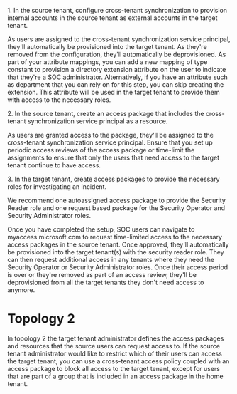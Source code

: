 1\. In the source tenant, configure cross-tenant synchronization to provision internal accounts in the source tenant as external accounts in the target tenant.

As users are assigned to the cross-tenant synchronization service principal, they'll automatically be provisioned into the target tenant. As they're removed from the configuration, they'll automatically be deprovisioned. As part of your attribute mappings, you can add a new mapping of type constant to provision a directory extension attribute on the user to indicate that they're a SOC administrator. Alternatively, if you have an attribute such as department that you can rely on for this step, you can skip creating the extension. This attribute will be used in the target tenant to provide them with access to the necessary roles.

2\. In the source tenant, create an access package that includes the cross-tenant synchronization service principal as a resource.

As users are granted access to the package, they'll be assigned to the cross-tenant synchronization service principal. Ensure that you set up periodic access reviews of the access package or time-limit the assignments to ensure that only the users that need access to the target tenant continue to have access.

3\. In the target tenant, create access packages to provide the necessary roles for investigating an incident.

We recommend one autoassigned access package to provide the Security Reader role and one request based package for the Security Operator and Security Administrator roles.

Once you have completed the setup, SOC users can navigate to myaccess.microsoft.com to request time-limited access to the necessary access packages in the source tenant. Once approved, they'll automatically be provisioned into the target tenant(s) with the security reader role. They can then request additional access in any tenants where they need the Security Operator or Security Administrator roles. Once their access period is over or they're removed as part of an access review, they'll be deprovisioned from all the target tenants they don't need access to anymore.


# Topology 2

In topology 2 the target tenant administrator defines the access packages and resources that the source users can request access to. If the source tenant administrator would like to restrict which of their users can access the target tenant, you can use a cross-tenant access policy coupled with an access package to block all access to the target tenant, except for users that are part of a group that is included in an access package in the home tenant.
